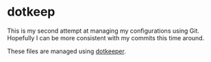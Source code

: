 # dotkeep

This is my second attempt at managing my configurations using Git. Hopefully I can be more consistent with my commits
this time around.

These files are managed using [dotkeeper](https://github.com/zacharied/dotkeeper).
